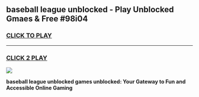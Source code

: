 
## baseball league unblocked - Play Unblocked Gmaes & Free #98i04
<h3>
<a href="https://news.freeplayer.one?title=baseball_league_unblocked&ref=26F">CLICK TO PLAY</a></h3>
<hr>

<h3>
<a href="https://news.freeplayer.one?title=baseball_league_unblocked&ref=26F">CLICK 2 PLAY</a>
  
</h3>

<a href="https://news.freeplayer.one?title=baseball_league_unblocked&ref=26F/"><img src="https://clearcache.store/games.png"></a>


**baseball league unblocked games unblocked: Your Gateway to Fun and Accessible Online Gaming**
